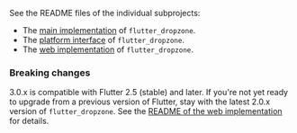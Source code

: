 See the README files of the individual subprojects:

* The [main implementation][1] of `flutter_dropzone`.
* The [platform interface][2] of `flutter_dropzone`.
* The [web implementation][3] of `flutter_dropzone`.

### Breaking changes

3.0.x is compatible with Flutter 2.5 (stable) and later. If you're not yet ready to upgrade from a previous version of Flutter, stay with the latest 2.0.x version of `flutter_dropzone`.
See the [README of the web implementation][3] for details.

[1]: flutter_dropzone/README.md
[2]: flutter_dropzone_platform_interface/README.md
[3]: flutter_dropzone_web/README.md
